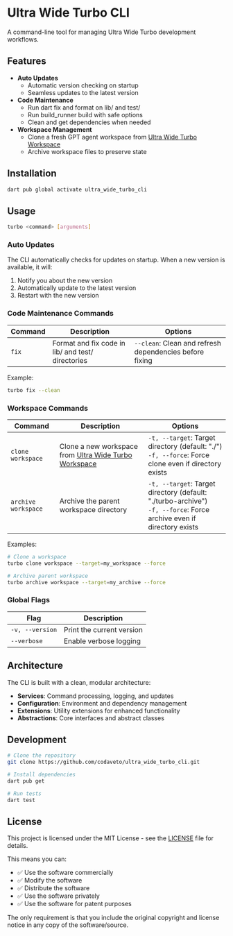 # Ultra Wide Turbo CLI

A command-line tool for managing Ultra Wide Turbo development workflows.

## Features

- **Auto Updates**
  - Automatic version checking on startup
  - Seamless updates to the latest version
- **Code Maintenance**
  - Run dart fix and format on lib/ and test/
  - Run build_runner build with safe options
  - Clean and get dependencies when needed
- **Workspace Management**
  - Clone a fresh GPT agent workspace from [Ultra Wide Turbo Workspace](https://github.com/ultrawideturbodev/ultra_wide_turbo_workspace)
  - Archive workspace files to preserve state

## Installation

```bash
dart pub global activate ultra_wide_turbo_cli
```

## Usage

```bash
turbo <command> [arguments]
```

### Auto Updates

The CLI automatically checks for updates on startup. When a new version is available, it will:
1. Notify you about the new version
2. Automatically update to the latest version
3. Restart with the new version

### Code Maintenance Commands

| Command | Description | Options |
|---------|-------------|---------|
| `fix` | Format and fix code in lib/ and test/ directories | `--clean`: Clean and refresh dependencies before fixing |

Example:
```bash
turbo fix --clean
```

### Workspace Commands

| Command | Description | Options |
|---------|-------------|---------|
| `clone workspace` | Clone a new workspace from [Ultra Wide Turbo Workspace](https://github.com/ultrawideturbodev/ultra_wide_turbo_workspace) | `-t, --target`: Target directory (default: "./") <br> `-f, --force`: Force clone even if directory exists |
| `archive workspace` | Archive the parent workspace directory | `-t, --target`: Target directory (default: "./turbo-archive") <br> `-f, --force`: Force archive even if directory exists |

Examples:
```bash
# Clone a workspace
turbo clone workspace --target=my_workspace --force

# Archive parent workspace
turbo archive workspace --target=my_archive --force
```

### Global Flags

| Flag | Description |
|------|-------------|
| `-v, --version` | Print the current version |
| `--verbose` | Enable verbose logging |

## Architecture

The CLI is built with a clean, modular architecture:

- **Services**: Command processing, logging, and updates
- **Configuration**: Environment and dependency management
- **Extensions**: Utility extensions for enhanced functionality
- **Abstractions**: Core interfaces and abstract classes

## Development

```bash
# Clone the repository
git clone https://github.com/codaveto/ultra_wide_turbo_cli.git

# Install dependencies
dart pub get

# Run tests
dart test
```

## License

This project is licensed under the MIT License - see the [LICENSE](LICENSE) file for details.

This means you can:
- ✅ Use the software commercially
- ✅ Modify the software
- ✅ Distribute the software
- ✅ Use the software privately
- ✅ Use the software for patent purposes

The only requirement is that you include the original copyright and license notice in any copy of the software/source.
